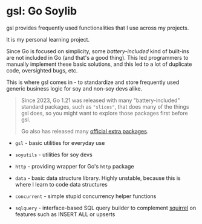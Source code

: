 # gsl: Go Soylib

gsl provides frequently used functionalities that I use across my projects.

It is my personal learning project.

Since Go is focused on simplicity, some *battery-included* kind of built-ins are not included in Go (and that's a good thing).
This led programmers to manually implement these basic solutions, and this led to a lot of duplicate code, oversighted bugs, etc.

This is where gsl comes in - to standardize and store frequently used generic business logic for soy and non-soy devs alike.

> Since 2023, Go 1.21 was released with many "battery-included" standard packages, such as `"slices"`,
> that does many of the things gsl does, so you might want to explore those packages first before gsl.
>
> Go also has released many [official extra packages](https://pkg.go.dev/golang.org/x).

- `gsl` - basic utilities for everyday use

- `soyutils` - utilities for soy devs

- `http` - providing wrapper for Go's `http` package

- `data` - basic data structure library. Highly unstable,
  because this is where I learn to code data structures

- `concurrent` - simple stupid concurrency helper functions

- `sqlquery` - interface-based SQL query builder to complement [squirrel](https://github.com/Masterminds/squirrel)
  on features such as INSERT ALL or upserts
